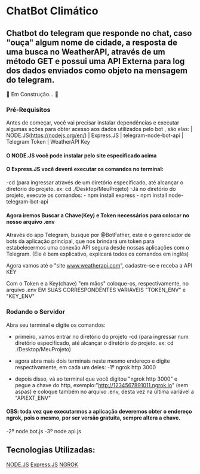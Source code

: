 # ChatBot Climático

## Chatbot do telegram que responde no chat, caso "ouça" algum nome de cidade, a resposta de uma busca no WeatherAPI, através de um método GET e possui uma API Externa para log dos dados enviados como objeto na mensagem do telegram.

🚧  Em Construção...  🚧

### Pré-Requisitos

Antes de começar, você vai precisar instalar dependências e executar algumas ações para obter acesso aos dados utilizados pelo bot , são elas:
| NODE.JS(https://nodejs.org/en/) | Express.JS | telegram-node-bot-api | Telegram Token | WeatherAPI Key

#### O NODE.JS você pode instalar pelo site especificado acima

#### O Express.JS você deverá executar os comandos no terminal: 

-cd (para ingressar através de um diretório especificado, até alcançar o diretório do projeto. ex: cd ./Desktop/MeuProjeto)
-Já no diretório do projeto, execute os comandos: - npm install express
                                                  - npm install node-telegram-bot-api

#### Agora iremos Buscar a Chave(Key) e Token necessários para colocar no nosso arquivo .env 

Através do app Telegram, busque por @BotFather, este é o gerenciador de bots da aplicação principal, que nos brindará um token para estabelecermos uma conexão API segura desde nossas aplicações com o Telegram. (Ele é bem explicativo, explicará todos os comandos em inglês)

Agora vamos até o "site www.weatherapi.com", cadastre-se e receba a API KEY

Com o Token e a Key(chave) "em mãos" coloque-os, respectivamente, no arquivo .env EM SUAS CORRESPONDÊNTES VARIÁVEIS "TOKEN_ENV" e "KEY_ENV"

### Rodando o Servidor

Abra seu terminal e digite os comandos:
* primeiro, vamos entrar no diretório do projeto
-cd (para ingressar num diretório especificado, até alcançar o diretório do projeto. ex: cd ./Desktop/MeuProjeto)
* agora abra mais dois terminais neste mesmo endereço e digite respectivamente, em cada um deles:
-1º ngrok http 3000

* depois disso, vá ao terminal que você digitou "ngrok http 3000" e pegue a chave do http, exemplo:"http://1234567891011.ngrok.io" (sem aspas) e coloque também no arquivo .env, desta vez na última variável a "APIEXT_ENV"

#### OBS: toda vez que executarmos a aplicação deveremos obter o endereço ngrok, pois o mesmo, por ser versão gratuita, sempre altera a chave.

-2º node bot.js
-3º node api.js

## Tecnologias Utilizadas: 

[NODE.JS](https://nodejs.org/en)
[Express.JS](https://expressjs.com)
[NGROK](https://ngrok.com)
